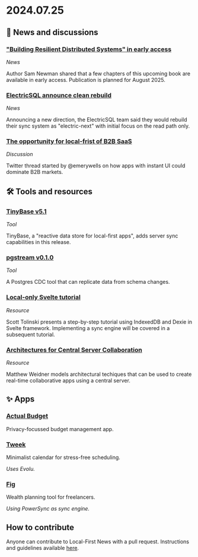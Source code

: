 # 2024.07.25

## 📰 News and discussions 

### ["Building Resilient Distributed Systems" in early access](https://samnewman.io/books/building-resilient-distributed-systems/)
_News_

Author Sam Newman shared that a few chapters of this upcoming book are available in early access. Publication is planned for August 2025.

### [ElectricSQL announce clean rebuild](https://next.electric-sql.com/about)
_News_

Announcing a new direction, the ElectricSQL team said they would rebuild their sync system as "electric-next" with initial focus on the read path only.

### [The opportunity for local-frist of B2B SaaS](https://x.com/emerywells/status/1813265037454451039)
_Discussion_

Twitter thread started by @emerywells on how apps with instant UI could dominate B2B markets.


## 🛠️ Tools and resources

### [TinyBase v5.1](https://tinybase.org/guides/releases/#v5-1)
_Tool_

TinyBase, a "reactive data store for local-first apps", adds server sync capabilities in this release.

### [pgstream v0.1.0](https://github.com/xataio/pgstream)
_Tool_

A Postgres CDC tool that can replicate data from schema changes.

### [Local-only Svelte tutorial](https://www.youtube.com/watch?v=Qoqh9Mdmk80)
_Resource_

Scott Tolinski presents a step-by-step tutorial using IndexedDB and Dexie in Svelte framework. Implementing a sync engine will be covered in a subsequent tutorial.

### [Architectures for Central Server Collaboration](https://mattweidner.com/2024/06/04/server-architectures.html)
_Resource_

Matthew Weidner models architectural techiques that can be used to create real-time collaborative apps using a central server.


## ✨ Apps

### [Actual Budget](https://actualbudget.com/docs/overview/syncing-across-devices/)
Privacy-focussed budget management app.

### [Tweek](https://tweek.so/)
Minimalist calendar for stress-free scheduling.

_Uses Evolu._

### [Fig](https://figwealth.io/)
Wealth planning tool for freelancers.

_Using PowerSync as sync engine._


## How to contribute
Anyone can contribute to Local-First News with a pull request. Instructions and guidelines available [here](https://github.com/localfirstnews/newsletter).
